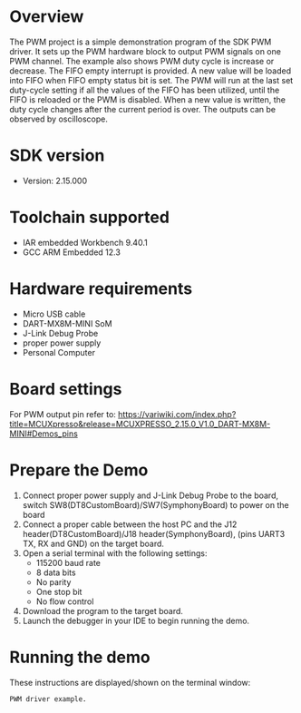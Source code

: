 Overview
========
The PWM project is a simple demonstration program of the SDK PWM driver. It sets up the PWM hardware
block to output PWM signals on one PWM channel. The example also shows PWM duty cycle is increase or decrease.
The FIFO empty interrupt is provided. A new value will be loaded into FIFO when FIFO empty status bit is set. 
The PWM will run at the last set duty-cycle setting if all the values of the FIFO has been utilized, 
until the FIFO is reloaded or the PWM is disabled. When a new value is written, the duty cycle changes after the current period is over.
The outputs can be observed by oscilloscope.

SDK version
===========
- Version: 2.15.000

Toolchain supported
===================
- IAR embedded Workbench  9.40.1
- GCC ARM Embedded  12.3

Hardware requirements
=====================
- Micro USB cable
- DART-MX8M-MINI SoM
- J-Link Debug Probe
- proper power supply
- Personal Computer

Board settings
==============
For PWM output pin refer to: https://variwiki.com/index.php?title=MCUXpresso&release=MCUXPRESSO_2.15.0_V1.0_DART-MX8M-MINI#Demos_pins



Prepare the Demo
================
1.  Connect proper power supply and J-Link Debug Probe to the board, switch SW8(DT8CustomBoard)/SW7(SymphonyBoard) to power on the board
2.  Connect a proper cable between the host PC and the J12 header(DT8CustomBoard)/J18 header(SymphonyBoard), (pins UART3 TX, RX and GND) on the target board.
3.  Open a serial terminal with the following settings:
    - 115200 baud rate
    - 8 data bits
    - No parity
    - One stop bit
    - No flow control
4.  Download the program to the target board.
5.  Launch the debugger in your IDE to begin running the demo.


Running the demo
================
These instructions are displayed/shown on the terminal window:
~~~~~~~~~~~~~~~~~~~~~~~
PWM driver example.
~~~~~~~~~~~~~~~~~~~~~~~


